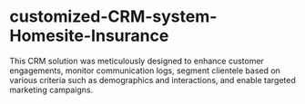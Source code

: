# customized-CRM-system-Homesite-Insurance
This CRM solution was meticulously designed to enhance customer engagements, monitor communication logs, segment clientele based on various criteria such as demographics and interactions, and enable targeted marketing campaigns.
